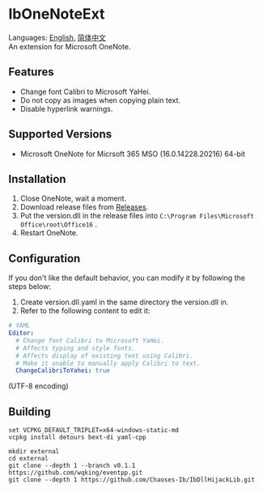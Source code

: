 ﻿# IbOneNoteExt
Languages: [English](README.md), [简体中文](README.zh-Hans.md)  
An extension for Microsoft OneNote.

## Features
* Change font Calibri to Microsoft YaHei.
* Do not copy as images when copying plain text.
* Disable hyperlink warnings.

## Supported Versions
* Microsoft OneNote for Micrsoft 365 MSO (16.0.14228.20216) 64-bit

## Installation
1. Close OneNote, wait a moment.
1. Download release files from [Releases](../../releases).
1. Put the version.dll in the release files into `C:\Program Files\Microsoft Office\root\Office16` .
1. Restart OneNote.

## Configuration
If you don't like the default behavior, you can modify it by following the steps below:
1. Create version.dll.yaml in the same directory the version.dll in.
1. Refer to the following content to edit it:
```yaml
# YAML
Editor:
  # Change font Calibri to Microsoft YaHei.
  # Affects typing and style fonts.
  # Affects display of existing text using Calibri.
  # Make it unable to manually apply Calibri to text.
  ChangeCalibriToYahei: true
```
(UTF-8 encoding)

## Building
```
set VCPKG_DEFAULT_TRIPLET=x64-windows-static-md
vcpkg install detours bext-di yaml-cpp

mkdir external
cd external
git clone --depth 1 --branch v0.1.1 https://github.com/wqking/eventpp.git
git clone --depth 1 https://github.com/Chaoses-Ib/IbDllHijackLib.git
```